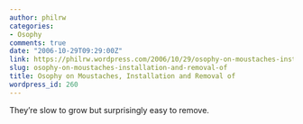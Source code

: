 ```yaml
---
author: philrw
categories:
- Osophy
comments: true
date: "2006-10-29T09:29:00Z"
link: https://philrw.wordpress.com/2006/10/29/osophy-on-moustaches-installation-and-removal-of/
slug: osophy-on-moustaches-installation-and-removal-of
title: Osophy on Moustaches, Installation and Removal of
wordpress_id: 260
---
```


They’re slow to grow but surprisingly easy to remove.
